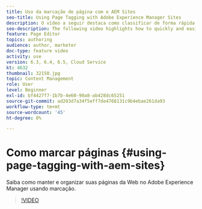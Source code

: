 ```yaml
---
title: Uso da marcação de página com o AEM Sites
seo-title: Using Page Tagging with Adobe Experience Manager Sites
description: O vídeo a seguir destaca como classificar de forma rápida e fácil o conteúdo de um site no Adobe Experience Manager usando tags de página.
seo-description: The following video highlights how to quickly and easily classify content within a website in Adobe Experience Manager using page tags.
feature: Page Editor
topics: authoring
audience: author, marketer
doc-type: feature video
activity: use
version: 6.3, 6.4, 6.5, Cloud Service
kt: 4632
thumbnail: 32150.jpg
topic: Content Management
role: User
level: Beginner
exl-id: bf4427f7-1b7b-4e60-90a8-ab428dc65251
source-git-commit: ad203d7a34f5eff7de4768131c9b4ebae261da93
workflow-type: tm+mt
source-wordcount: '45'
ht-degree: 0%

---
```


# Como marcar páginas {#using-page-tagging-with-aem-sites}

Saiba como manter e organizar suas páginas da Web no Adobe Experience Manager usando marcação.

>[!VIDEO](https://video.tv.adobe.com/v/32150?quality=12&learn=on)
